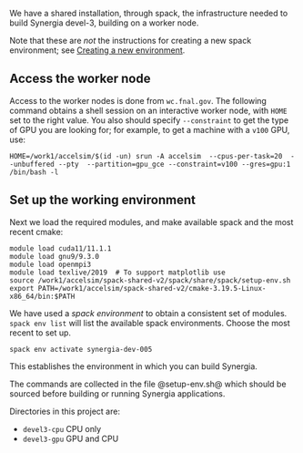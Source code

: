 We have a shared installation, through spack, the infrastructure needed to
build Synergia devel-3, building on a worker node.

Note that these are *not* the instructions for creating a new spack environment;
see [Creating a new environment](creating-a-new-environment.md).

## Access the worker node

Access to the worker nodes is done from `wc.fnal.gov`. The following command
obtains a shell session on an interactive worker node, with `HOME` set to the right value.
You also should specify `--constraint` to get the type of GPU you are looking for; for example, to get a machine with a `v100` GPU, use:
```
HOME=/work1/accelsim/$(id -un) srun -A accelsim  --cpus-per-task=20  --unbuffered --pty  --partition=gpu_gce --constraint=v100 --gres=gpu:1  /bin/bash -l
```

## Set up the working environment

Next we load the required modules, and make available spack and the most recent cmake:

```
module load cuda11/11.1.1
module load gnu9/9.3.0
module load openmpi3
module load texlive/2019  # To support matplotlib use
source /work1/accelsim/spack-shared-v2/spack/share/spack/setup-env.sh
export PATH=/work1/accelsim/spack-shared-v2/cmake-3.19.5-Linux-x86_64/bin:$PATH
```

We have used a *spack environment* to obtain a consistent set of modules.
`spack env list` will list the available spack environments. Choose the
most recent to set up.

```
spack env activate synergia-dev-005
```

This establishes the environment in which you can build Synergia.

The commands are collected in the file @setup-env.sh@ which should be sourced
before building or running Synergia applications.

Directories in this project are:

* `devel3-cpu` CPU only
* `devel3-gpu` GPU and CPU

